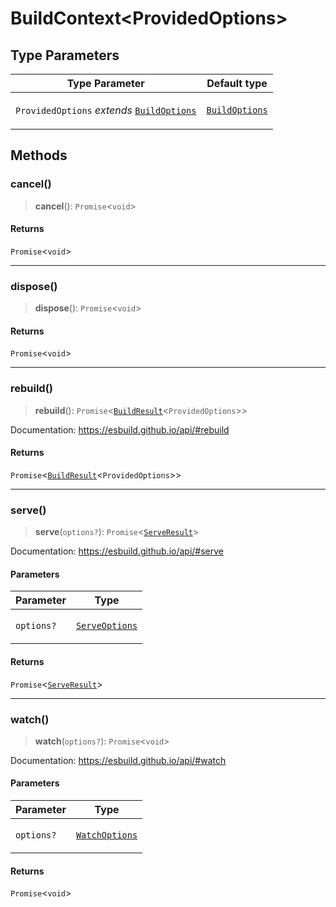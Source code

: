 # BuildContext\<ProvidedOptions\>

## Type Parameters

<table>
<thead>
<tr>
<th>Type Parameter</th>
<th>Default type</th>
</tr>
</thead>
<tbody>
<tr>
<td>

`ProvidedOptions` _extends_ [`BuildOptions`](BuildOptions.md)

</td>
<td>

[`BuildOptions`](BuildOptions.md)

</td>
</tr>
</tbody>
</table>

## Methods

### cancel()

> **cancel**(): `Promise`\<`void`\>

#### Returns

`Promise`\<`void`\>

---

### dispose()

> **dispose**(): `Promise`\<`void`\>

#### Returns

`Promise`\<`void`\>

---

### rebuild()

> **rebuild**(): `Promise`\<[`BuildResult`](BuildResult.md)\<`ProvidedOptions`\>\>

Documentation: https://esbuild.github.io/api/#rebuild

#### Returns

`Promise`\<[`BuildResult`](BuildResult.md)\<`ProvidedOptions`\>\>

---

### serve()

> **serve**(`options?`): `Promise`\<[`ServeResult`](ServeResult.md)\>

Documentation: https://esbuild.github.io/api/#serve

#### Parameters

<table>
<thead>
<tr>
<th>Parameter</th>
<th>Type</th>
</tr>
</thead>
<tbody>
<tr>
<td>

`options?`

</td>
<td>

[`ServeOptions`](ServeOptions.md)

</td>
</tr>
</tbody>
</table>

#### Returns

`Promise`\<[`ServeResult`](ServeResult.md)\>

---

### watch()

> **watch**(`options?`): `Promise`\<`void`\>

Documentation: https://esbuild.github.io/api/#watch

#### Parameters

<table>
<thead>
<tr>
<th>Parameter</th>
<th>Type</th>
</tr>
</thead>
<tbody>
<tr>
<td>

`options?`

</td>
<td>

[`WatchOptions`](WatchOptions.md)

</td>
</tr>
</tbody>
</table>

#### Returns

`Promise`\<`void`\>
